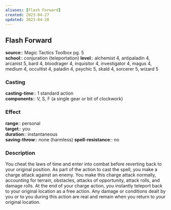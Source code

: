 ```yaml
---
aliases: [Flash Forward]
created: 2023-04-27
updated: 2023-04-28
---
```


## Flash Forward

**source**:: Magic Tactics Toolbox pg. 5  
**school**:: conjuration (teleportation)
**level**:: alchemist 4, antipaladin 4, arcanist 5, bard 4, bloodrager 4, inquisitor 4, investigator 4, magus 4, medium 4, occultist 4, paladin 4, psychic 5, skald 4, sorcerer 5, wizard 5

### Casting

**casting-time**:: 1 standard action  
**components**:: V, S, F (a single gear or bit of clockwork)

### Effect

**range**:: personal  
**target**:: you  
**duration**:: instantaneous  
**saving-throw**:: none (harmless)
**spell-resistance**:: no

### Description

You cheat the laws of time and enter into combat before reverting back to your original position. As part of the action to cast the spell, you make a charge attack against an enemy. You make this charge attack normally, accounting for terrain, obstacles, attacks of opportunity, attack rolls, and damage rolls. At the end of your charge action, you instantly teleport back to your original location as a free action. Any damage or conditions dealt by you or to you during this action are real and remain when you return to your original location.
